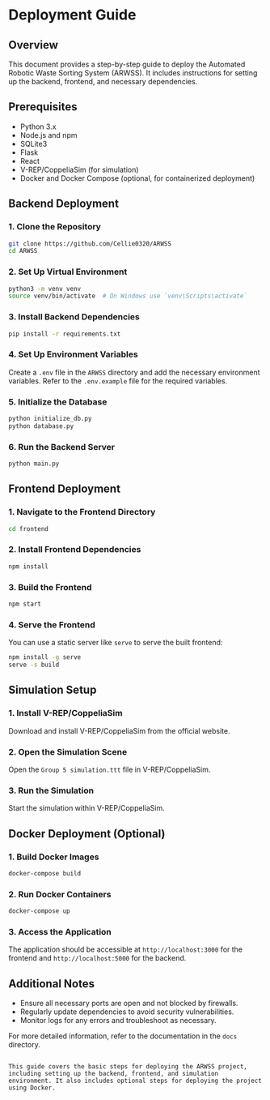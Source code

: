 # Deployment Guide

## Overview
This document provides a step-by-step guide to deploy the Automated Robotic Waste Sorting System (ARWSS). It includes instructions for setting up the backend, frontend, and necessary dependencies.

## Prerequisites
- Python 3.x
- Node.js and npm
- SQLite3
- Flask
- React
- V-REP/CoppeliaSim (for simulation)
- Docker and Docker Compose (optional, for containerized deployment)

## Backend Deployment

### 1. Clone the Repository
```sh
git clone https://github.com/Cellie0320/ARWSS
cd ARWSS
```

### 2. Set Up Virtual Environment
```sh
python3 -m venv venv
source venv/bin/activate  # On Windows use `venv\Scripts\activate`
```

### 3. Install Backend Dependencies
```sh
pip install -r requirements.txt
```

### 4. Set Up Environment Variables
Create a `.env` file in the `ARWSS` directory and add the necessary environment variables. Refer to the `.env.example` file for the required variables.

### 5. Initialize the Database
```sh
python initialize_db.py
python database.py
```

### 6. Run the Backend Server
```sh
python main.py
```

## Frontend Deployment

### 1. Navigate to the Frontend Directory
```sh
cd frontend
```

### 2. Install Frontend Dependencies
```sh
npm install
```

### 3. Build the Frontend
```sh
npm start
```

### 4. Serve the Frontend
You can use a static server like `serve` to serve the built frontend:
```sh
npm install -g serve
serve -s build
```

## Simulation Setup

### 1. Install V-REP/CoppeliaSim
Download and install V-REP/CoppeliaSim from the official website.

### 2. Open the Simulation Scene
Open the `Group 5 simulation.ttt` file in V-REP/CoppeliaSim.

### 3. Run the Simulation
Start the simulation within V-REP/CoppeliaSim.

## Docker Deployment (Optional)

### 1. Build Docker Images
```sh
docker-compose build
```

### 2. Run Docker Containers
```sh
docker-compose up
```

### 3. Access the Application
The application should be accessible at `http://localhost:3000` for the frontend and `http://localhost:5000` for the backend.

## Additional Notes

- Ensure all necessary ports are open and not blocked by firewalls.
- Regularly update dependencies to avoid security vulnerabilities.
- Monitor logs for any errors and troubleshoot as necessary.

For more detailed information, refer to the documentation in the `docs` directory.
```

This guide covers the basic steps for deploying the ARWSS project, including setting up the backend, frontend, and simulation environment. It also includes optional steps for deploying the project using Docker.